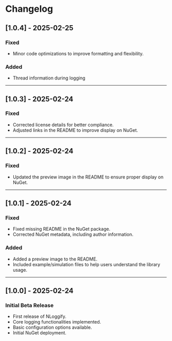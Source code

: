 # Changelog

## [1.0.4] - 2025-02-25
### Fixed
- Minor code optimizations to improve formatting and flexibility.
### Added
- Thread information during logging

---

## [1.0.3] - 2025-02-24
### Fixed
- Corrected license details for better compliance.
- Adjusted links in the README to improve display on NuGet.

---

## [1.0.2] - 2025-02-24
### Fixed
- Updated the preview image in the README to ensure proper display on NuGet.

---

## [1.0.1] - 2025-02-24  
### Fixed  
- Fixed missing README in the NuGet package.  
- Corrected NuGet metadata, including author information.  
### Added  
- Added a preview image to the README.  
- Included example/simulation files to help users understand the library usage.  

---

## [1.0.0] - 2025-02-24  
### Initial Beta Release  
- First release of NLoggify.  
- Core logging functionalities implemented.  
- Basic configuration options available.  
- Initial NuGet deployment.  